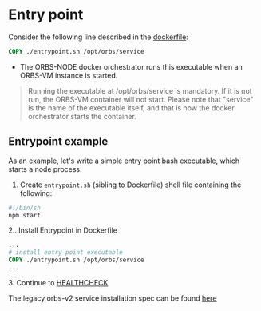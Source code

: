 # Entry point

Consider the following line described in the [dockerfile](../docker-file.md):

```dockerfile
COPY ./entrypoint.sh /opt/orbs/service
```

* The ORBS-NODE docker orchestrator runs this executable when an ORBS-VM instance is started.

> Running the executable at /opt/orbs/service is mandatory. If it is not run, the ORBS-VM container will not start. Please note that "service" is the name of the executable itself, and that is how the docker orchestrator starts the container.

## Entrypoint example

As an example, let's write a simple entry point bash executable, which starts a node process.

1. Create `entrypoint.sh` (sibling to Dockerfile) shell file containing the following:

```bash
#!/bin/sh
npm start
```

2.. Install Entrypoint in Dockerfile

```dockerfile
...
# install entry point executable
COPY ./entrypoint.sh /opt/orbs/service
...
```

3\. Continue to [HEALTHCHECK](health-check.md)

The legacy orbs-v2 service installation spec can be found [here](https://github.com/orbs-network/orbs-spec/blob/ee181179ddf8ee57dc0b2bd1197a1b91054edd64/node-architecture/BOYAR.md)
